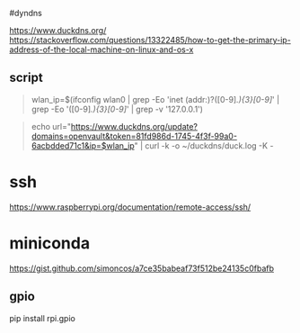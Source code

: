 
#dyndns

https://www.duckdns.org/
https://stackoverflow.com/questions/13322485/how-to-get-the-primary-ip-address-of-the-local-machine-on-linux-and-os-x

## script

> wlan_ip=$(ifconfig wlan0 | grep -Eo 'inet (addr:)?([0-9]*\.){3}[0-9]*' | grep -Eo '([0-9]*\.){3}[0-9]*' | grep -v '127.0.0.1')

> echo url="https://www.duckdns.org/update?domains=openvault&token=81fd986d-1745-4f3f-99a0-6acbdded71c1&ip=$wlan_ip" | curl -k -o ~/duckdns/duck.log -K -



# ssh

https://www.raspberrypi.org/documentation/remote-access/ssh/


# miniconda 

https://gist.github.com/simoncos/a7ce35babeaf73f512be24135c0fbafb

## gpio

pip install rpi.gpio

